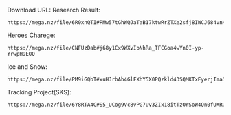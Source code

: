 Download URL:
Research Result:
```
https://mega.nz/file/6R0xnQTI#PMw57tGhWQJaTaB17ktwRrZTXe2sfj8IWCJ684vnKCE
```

Heroes Charege:
```
https://mega.nz/file/CNFUzDab#j68y1Cx9WXvIbNhRa_TFCGoa4wYn0I-yp-YrwpH9EOQ
```

Ice and Snow:
```
https://mega.nz/file/PM9iGQbT#xuHJrbAb4GlFXhY5X0PQzkld43SQMKTxEyerjIma5fw
```

Tracking Project(SKS):
```
https://mega.nz/file/6Y8RTA4C#S5_UCog9Vc8vPG7uv3ZIx18itTzOrSoW4Qn0fUXRUso
```
